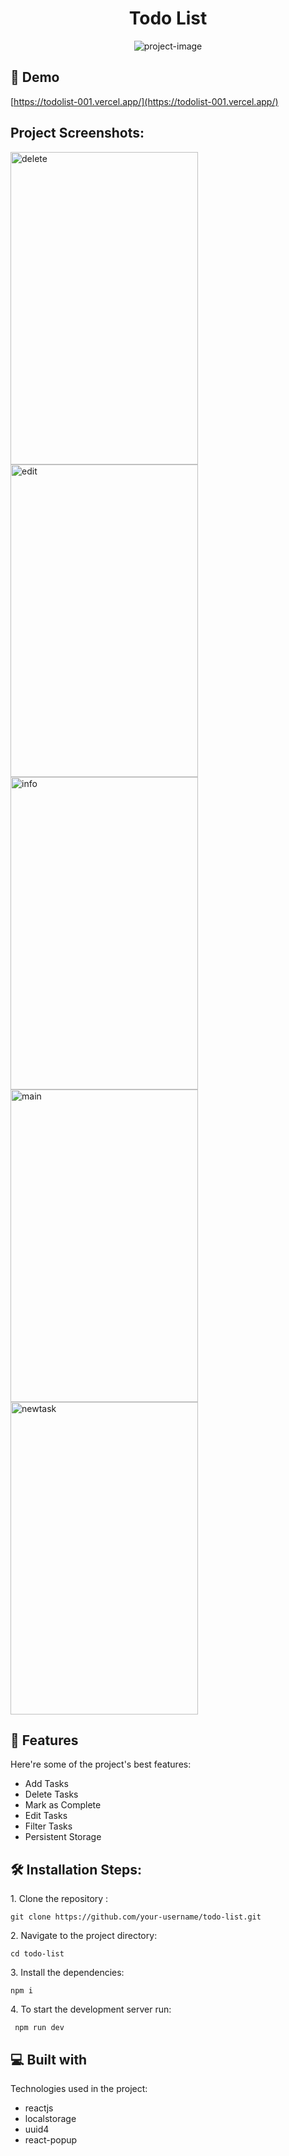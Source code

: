 <h1 align="center" id="title">Todo List</h1>

<p align="center"><img src="https://socialify.git.ci/slim2me/toDoList/image?description=1&amp;descriptionEditable=This%20is%20a%20simple%20Todo%20List%20application%20built%20with%20React%20and%20Vite.%20It%20allows%20users%20to%20create%2C%20view%2C%20and%20manage%20their%20tasks%20efficiently.&amp;font=Source%20Code%20Pro&amp;forks=1&amp;language=1&amp;name=1&amp;owner=1&amp;pattern=Solid&amp;stargazers=1&amp;theme=Dark" alt="project-image"></p>

<h2>🚀 Demo</h2>

[https://todolist-001.vercel.app/](https://todolist-001.vercel.app/)

<h2>Project Screenshots:</h2>

<img src="https://i.ibb.co/Jyv9fFc/delete.png" alt="delete" border="0" height="500" width="300">
<img src="https://i.ibb.co/CJcH6r5/edit.png" alt="edit" border="0"  height="500" width="300">
<img src="https://i.ibb.co/6Zdtj7N/info.png" alt="info" border="0"  height="500" width="300">
<img src="https://i.ibb.co/54PfPNT/main.png" alt="main" border="0"  height="500" width="300">
<img src="https://i.ibb.co/wJVtjhZ/newtask.png" alt="newtask" border="0"  height="500" width="300">

  
  
<h2>🧐 Features</h2>

Here're some of the project's best features:

*   Add Tasks
*   Delete Tasks
*   Mark as Complete
*   Edit Tasks
*   Filter Tasks
*   Persistent Storage

<h2>🛠️ Installation Steps:</h2>

<p>1. Clone the repository :</p>

```
git clone https://github.com/your-username/todo-list.git
```

<p>2. Navigate to the project directory:</p>

```
cd todo-list
```

<p>3. Install the dependencies:</p>

```
npm i
```

<p>4. To start the development server run:</p>

```
 npm run dev
```

  
  
<h2>💻 Built with</h2>

Technologies used in the project:

*   reactjs
*   localstorage
*   uuid4
*   react-popup
